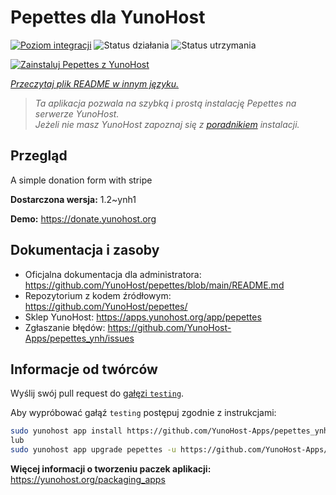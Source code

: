 <!--
To README zostało automatycznie wygenerowane przez <https://github.com/YunoHost/apps/tree/master/tools/readme_generator>
Nie powinno być ono edytowane ręcznie.
-->

# Pepettes dla YunoHost

[![Poziom integracji](https://apps.yunohost.org/badge/integration/pepettes)](https://ci-apps.yunohost.org/ci/apps/pepettes/)
![Status działania](https://apps.yunohost.org/badge/state/pepettes)
![Status utrzymania](https://apps.yunohost.org/badge/maintained/pepettes)

[![Zainstaluj Pepettes z YunoHost](https://install-app.yunohost.org/install-with-yunohost.svg)](https://install-app.yunohost.org/?app=pepettes)

*[Przeczytaj plik README w innym języku.](./ALL_README.md)*

> *Ta aplikacja pozwala na szybką i prostą instalację Pepettes na serwerze YunoHost.*  
> *Jeżeli nie masz YunoHost zapoznaj się z [poradnikiem](https://yunohost.org/install) instalacji.*

## Przegląd

A simple donation form with stripe

**Dostarczona wersja:** 1.2~ynh1

**Demo:** <https://donate.yunohost.org>
## Dokumentacja i zasoby

- Oficjalna dokumentacja dla administratora: <https://github.com/YunoHost/pepettes/blob/main/README.md>
- Repozytorium z kodem źródłowym: <https://github.com/YunoHost/pepettes/>
- Sklep YunoHost: <https://apps.yunohost.org/app/pepettes>
- Zgłaszanie błędów: <https://github.com/YunoHost-Apps/pepettes_ynh/issues>

## Informacje od twórców

Wyślij swój pull request do [gałęzi `testing`](https://github.com/YunoHost-Apps/pepettes_ynh/tree/testing).

Aby wypróbować gałąź `testing` postępuj zgodnie z instrukcjami:

```bash
sudo yunohost app install https://github.com/YunoHost-Apps/pepettes_ynh/tree/testing --debug
lub
sudo yunohost app upgrade pepettes -u https://github.com/YunoHost-Apps/pepettes_ynh/tree/testing --debug
```

**Więcej informacji o tworzeniu paczek aplikacji:** <https://yunohost.org/packaging_apps>
